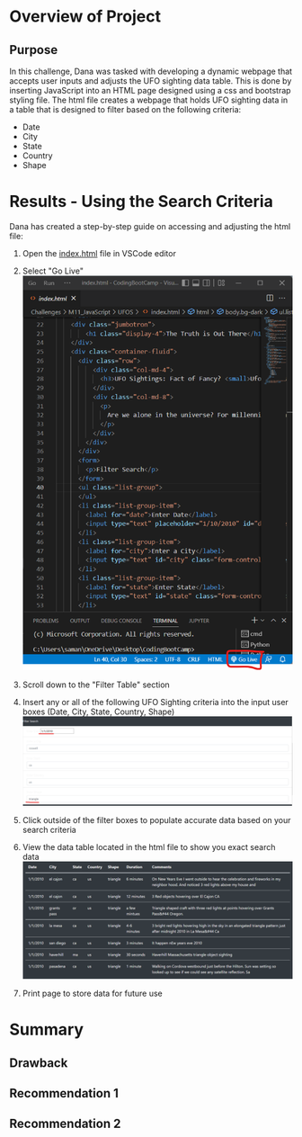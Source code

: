 # Overview of Project
## Purpose

In this challenge, Dana was tasked with developing a dynamic webpage that accepts user inputs and adjusts the UFO sighting data table. This is done by inserting JavaScript into an HTML page designed using a css and bootstrap styling file. The html file creates a webpage that holds UFO sighting data in a table that is designed to filter based on the following criteria:
- Date
- City
- State
- Country
- Shape

# Results - Using the Search Criteria
Dana has created a step-by-step guide on accessing and adjusting the html file:

1. Open the [index.html](https://github.com/Sborresch/java_script/blob/main/UFOS/index.html) file in VSCode editor

2. Select "Go Live"
![Screenshot](https://github.com/Sborresch/java_script/blob/main/UFOS/static/images/Go_Live.png)
3. Scroll down to the "Filter Table" section

4. Insert any or all of the following UFO Sighting criteria into the input user boxes (Date, City, State, Country, Shape)
![Screenshot](https://github.com/Sborresch/java_script/blob/main/UFOS/static/images/Filter_Criteria.png)

5. Click outside of the filter boxes to populate accurate data based on your search criteria

6. View the data table located in the html file to show you exact search data
![Screenshot](https://github.com/Sborresch/java_script/blob/main/UFOS/static/images/Filtered_Data.png)

7. Print page to store data for future use

# Summary
## Drawback

## Recommendation 1

## Recommendation 2
